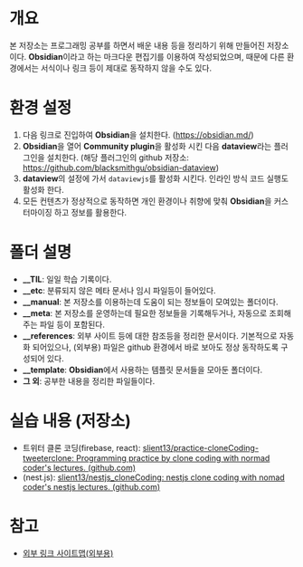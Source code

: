 # 개요
본 저장소는 프로그래밍 공부를 하면서 배운 내용 등을 정리하기 위해 만들어진 저장소이다. **Obsidian**이라고 하는 마크다운 편집기를 이용하여 작성되었으며, 때문에 다른 환경에서는 서식이나 링크 등이 제대로 동작하지 않을 수도 있다.

# 환경 설정
1. 다음 링크로 진입하여 **Obsidian**을 설치한다. (https://obsidian.md/)
2. **Obsidian**을 열어 **Community plugin**을 활성화 시킨 다음 **dataview**라는 플러그인을 설치한다. (해당 플러그인의 github 저장소: https://github.com/blacksmithgu/obsidian-dataview)
3. **dataview**의 설정에 가서 `dataviewjs`를 활성화 시킨다. 인라인 방식 코드 실행도 활성화 한다.
4. 모든 컨텐츠가 정상적으로 동작하면 개인 환경이나 취향에 맞춰 **Obsidian**을 커스터마이징 하고 정보를 활용한다.

# 폴더 설명
- **__TIL**: 일일 학습 기록이다.
- **__etc**: 분류되지 않은 메타 문서나 임시 파일등이 들어있다.
- **__manual**: 본 저장소를 이용하는데 도움이 되는 정보들이 모여있는 폴더이다.
- **__meta**: 본 저장소를 운영하는데 필요한 정보들을 기록해두거나, 자동으로 조회해주는 파일 등이 포함된다.
- **__references**: 외부 사이트 등에 대한 참조등을 정리한 문서이다. 기본적으로 자동화 되어있으나, (외부용) 파일은 github 환경에서 바로 보아도 정상 동작하도록 구성되어 있다.
- **__template**: **Obsidian**에서 사용하는 템플릿 문서들을 모아둔 폴더이다.
- **그 외**: 공부한 내용을 정리한 파일들이다.

# 실습 내용 (저장소)
- 트위터 클론 코딩(firebase, react): [slient13/practice-cloneCoding-tweeterclone: Programming practice by clone coding with normad coder's lectures. (github.com)](https://github.com/slient13/practice-cloneCoding-tweeterclone)
- (nest.js): [slient13/nestjs_cloneCoding: nestjs clone coding with nomad coder's nestjs lectures. (github.com)](https://github.com/slient13/nestjs_cloneCoding)
# 참고
- [외부 링크 사이트맵(외부용)](/__reference/외부%20링크%20사이트맵(외부용).md)
